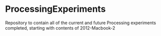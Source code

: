 # ProcessingExperiments
Repository to contain all of the current and future Processing experiments completed, starting with contents of 2012-Macbook-2
